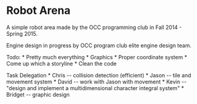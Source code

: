 Robot Arena
===

A simple robot area made by the OCC programming club in Fall 2014 - Spring 2015.

Engine design in progress by OCC program club elite engine design team.

Todo:
	* Pretty much everything
	* Graphics
	* Proper coordinate system
	* Come up which a storyline
	* Clean the code
	
Task Delegation
	* Chris -- collision detection (efficient)
	* Jason -- tile and movement system
	* David -- work with Jason with movement
	* Kevin -- "design and implement a multidimensional character integral system"
	* Bridget -- graphic design

	